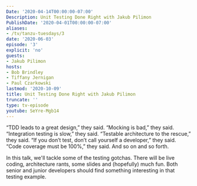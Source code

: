 ```yaml
---
Date: '2020-04-14T00:00:00-07:00'
Description: Unit Testing Done Right with Jakub Pilimon
PublishDate: '2020-04-01T00:00:00-07:00'
aliases:
- /tv/tanzu-tuesdays/3
date: '2020-06-03'
episode: '3'
explicit: 'no'
guests:
- Jakub Pilimon
hosts:
- Bob Brindley
- Tiffany Jernigan
- Paul Czarkowski
lastmod: '2020-10-09'
title: Unit Testing Done Right with Jakub Pilimon
truncate: ''
type: tv-episode
youtube: SeYre-Mgb14
---
```


“TDD leads to a great design,” they said. “Mocking is bad,” they said. “Integration testing is slow,” they said. “Testable architecture to the rescue,” they said. “If you don’t test, don’t call yourself a developer,” they said. “Code coverage must be 100%,” they said. And so on and so forth.

In this talk, we'll tackle some of the testing gotchas. There will be live coding, architecture rants, some slides and (hopefully) much fun. Both senior and junior developers should find something interesting in that testing example.
